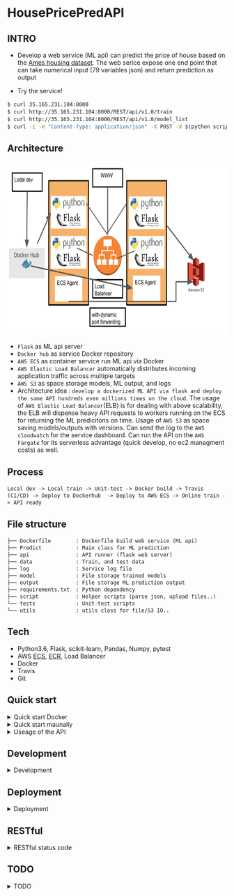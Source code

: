 # HousePricePredAPI

## INTRO
- Develop a web service (ML api) can predict the price of house based on the [Ames housing dataset](https://www.kaggle.com/c/ames-housing-data). The web serice expose one end point that can take numerical input (79 variables json) and return prediction as output

- Try the service!
```bash
$ curl 35.165.231.104:8000
$ curl http://35.165.231.104:8000/REST/api/v1.0/train
$ curl http://35.165.231.104:8000/REST/api/v1.0/model_list
$ curl -i -H "Content-Type: application/json" -X POST -d $(python script/get_test_json.py) http://35.165.231.104:8000/REST/api/v1.0/predict_with_input
```

## Architecture
<p align="center"><img src ="https://github.com/yennanliu/HousePricePredAPI/blob/master/doc/pic/architecture.svg" width="800" height="400"></p>

- `Flask` as ML api server
- `Docker hub` as service Docker repository
- `AWS ECS` as container service run ML api via Docker
- `AWS Elastic Load Balancer` automatically distributes incoming application traffic across multiple targets 
- `AWS S3` as space storage models, ML output, and logs
- Architecture idea : `develop a dockerized ML API via flask and deploy the same API hundreds even millions times on the cloud`. The usage of `AWS Elastic Load Balancer`(ELB) is for dealing with above scalability, the ELB will dispense heavy API requests to workers running on the ECS for returning the ML predicitons on time. Usage of  `AWS S3` as space saving models/outputs with versions. Can send the log to the `AWS cloudwatch` for the service dashboard. Can run the API on the `AWS Fargate` for its serverless advantage (quick develop, no ec2 managment costs) as well.

## Process

```
Local dev -> Local train -> Unit-test -> Docker build -> Travis (CI/CD) -> Deploy to Dockerhub  -> Deploy to AWS ECS -> Online train -> API ready
```

## File structure 

```
├── Dockerfile        : Dockerfile build web service (ML api)
├── Predict           : Main class for ML prediction
├── api               : API runner (flask web server)
├── data              : Train, and test data
├── log               : Service log file
├── model             : File storage trained models 
├── output            : File storage ML prediction output
├── requirements.txt  : Python dependency
├── script            : Helper scripts (parse json, upload files..)
└── tests             : Unit-test scripts
└── utils             : utils class for file/S3 IO..
```

## Tech
- Python3.6, Flask, scikit-learn, Pandas, Numpy, pytest
- AWS [ECS](https://aws.amazon.com/ecs/?nc1=h_ls), [ECR](https://aws.amazon.com/ecr/), Load Balancer
- Docker 
- Travis
- Git

## Quick start

<details>
<summary>Quick start Docker</summary>

```bash
# Docker
$ docker build . -t house_pred_env
$ docker run -p 8000:8000 -it house_pred_env 
$ curl http://localhost:8000/REST/api/v1.0/train
$ curl -i -H "Content-Type: application/json" -X POST -d $(python script/get_test_json.py) http://localhost:8000/REST/api/v1.0/predict_with_input

```
</details>

<details>
<summary>Quick start maunally</summary>

```bash
# Maunally method I 
$ python api/app.py
$ python script/init_model.py
$ curl -i -H "Content-Type: application/json" -X POST -d $(python script/get_test_json.py) http://localhost:8000/REST/api/v1.0/predict_with_input

# Maunally method II
$ python api/app.py
$ python script/init_model.py
$ curl -i -H "Content-Type: application/json" -X POST -d '{"MSSubClass":20.0,"LotFrontage":100.0,"LotArea":17500.0,"OverallQual":7.0,"OverallCond":8.0,"YearBuilt":1959.0,"YearRemodAdd":2002.0,"MasVnrArea":0.0,"BsmtFinSF1":1406.0,"BsmtFinSF2":0.0,"BsmtUnfSF":496.0,"TotalBsmtSF":1902.0,"1stFlrSF":1902.0,"2ndFlrSF":0.0,"LowQualFinSF":0.0,"GrLivArea":1902.0,"BsmtFullBath":1.0,"BsmtHalfBath":0.0,"FullBath":2.0,"HalfBath":0.0,"BedroomAbvGr":3.0,"KitchenAbvGr":1.0,"TotRmsAbvGrd":7.0,"Fireplaces":2.0,"GarageYrBlt":1959.0,"GarageCars":2.0,"GarageArea":567.0,"WoodDeckSF":0.0,"OpenPorchSF":207.0,"EnclosedPorch":162.0,"3SsnPorch":0.0,"ScreenPorch":0.0,"PoolArea":0.0,"MiscVal":0.0,"MoSold":5.0,"YrSold":2010.0}' http://localhost:8000/REST/api/v1.0/predict_with_input
```
</details>

<details>
<summary>Useage of the API</summary>

0. API Helloworld
- Endpoint: `/`

```bash
$ curl http://localhost:8000/
# API Hello World!
```

1. Check API status 
- Endpoint: `/REST/api/v1.0/health`

```bash
$ curl http://localhost:8000/REST/api/v1.0/health
# {
#   "api_status": "OK", 
#   "http_status": 200
# }
```

2. API document
- Endpoint: `/REST/api/v1.0/doc`

```bash
$ curl http://localhost:8000/REST/api/v1.0/doc
#
```

2. Train a model
- Endpoint: `/REST/api/v1.0/train`

```bash
$ curl http://localhost:8000/REST/api/v1.0/train

```

3. Predict with test data
- Endpoint: `/REST/api/v1.0/predict`

```bash
$ curl http://localhost:8000/REST/api/v1.0/predict

```

4. Predict with input json 
- Endpoint: `/REST/api/v1.0/predict_with_input`

```bash 
$ curl -i -H "Content-Type: application/json" -X POST -d '{"MSSubClass":20.0,"LotFrontage":100.0,"LotArea":17500.0,"OverallQual":7.0,"OverallCond":8.0,"YearBuilt":1959.0,"YearRemodAdd":2002.0,"MasVnrArea":0.0,"BsmtFinSF1":1406.0,"BsmtFinSF2":0.0,"BsmtUnfSF":496.0,"TotalBsmtSF":1902.0,"1stFlrSF":1902.0,"2ndFlrSF":0.0,"LowQualFinSF":0.0,"GrLivArea":1902.0,"BsmtFullBath":1.0,"BsmtHalfBath":0.0,"FullBath":2.0,"HalfBath":0.0,"BedroomAbvGr":3.0,"KitchenAbvGr":1.0,"TotRmsAbvGrd":7.0,"Fireplaces":2.0,"GarageYrBlt":1959.0,"GarageCars":2.0,"GarageArea":567.0,"WoodDeckSF":0.0,"OpenPorchSF":207.0,"EnclosedPorch":162.0,"3SsnPorch":0.0,"ScreenPorch":0.0,"PoolArea":0.0,"MiscVal":0.0,"MoSold":5.0,"YrSold":2010.0}' http://localhost:8000/REST/api/v1.0/predict_with_input

```

5. List trained models 
- Endpoint: `/REST/api/v1.0/model_list`

```bash
$ curl http://localhost:8000/REST/api/v1.0/model_list

```

6. List ML predictions
- Endpoint: `/REST/api/v1.0/predict_list`

```bash
$ curl http://localhost:8000/REST/api/v1.0/predict_list

```
</details>

## Development 

<details>
<summary>Development</summary>

```bash
# unit test 
$ pytest -v tests/
# ============================ test session starts =============================
# platform darwin -- Python 3.6.10, pytest-5.3.3, py-1.8.1, pluggy-0.13.1 -- /Users/yennanliu/anaconda3/envs/yen_dev/bin/python
# cachedir: .pytest_cache
# rootdir: /Users/yennanliu/HousePricePredAPI
# collected 18 items                                                           

# tests/test_api.py::test_404_page_not_found PASSED                      [  5%]
# tests/test_api.py::test_api_helloworld PASSED                          [ 11%]
# tests/test_api.py::test_get_model_list PASSED                          [ 16%]
# tests/test_api.py::test_get_predict_list PASSED                        [ 22%]
# tests/test_api.py::test_train_house_price_model PASSED                 [ 27%]
# tests/test_api.py::test_predict_house_price PASSED                     [ 33%]
# tests/test_api.py::test_predict_house_price_with_input PASSED          [ 38%]
# tests/test_predict.py::test_list_model PASSED                          [ 44%]
# tests/test_predict.py::test_list_prediction PASSED                     [ 50%]
# tests/test_predict.py::test_save_model PASSED                          [ 55%]
# tests/test_predict.py::test_load_model PASSED                          [ 61%]
# tests/test_predict.py::test_process_data PASSED                        [ 66%]
# tests/test_predict.py::test_process_input_data PASSED                  [ 72%]
# tests/test_predict.py::test_prepare_train_data PASSED                  [ 77%]
# tests/test_predict.py::test_train PASSED                               [ 83%]
# tests/test_predict.py::test_predict PASSED                             [ 88%]
# tests/test_predict.py::test_predict_with_input PASSED                  [ 94%]
# tests/test_predict.py::test_predict_with_nonvalidated_input PASSED     [100%]

# ============================== warnings summary ==============================

```
</details>

## Deployment 

<details>
<summary>Deployment</summary>

- Use Travis as CI/CD tool. 
- steps of CI/CD: 
    1. Run unit-test 
    2. Build dockerfile
	1. Deploy to DockerHub/AWS ECR
	2. Deploy to AWS ECS
	3. Update AWS ECS task, services 
	4. API updated

</details>

## RESTful 

<details>
<summary>RESTful status code</summary>

|  code | comment | example  | ref|
| --- | ----- | -------- | ----- |
| `1xx` | `1xx` -> msg. Client request already been accepted or is processing by server |  | | 
| `2xx` | `2xx` -> SUCCESS. Client request already accepted and completed by server |  | | 
| `3xx` | `3xx` -> RE-DIRECT. Though client request already been accepted by server. But there some further operations needed |  | | 
| `4xx` | `4xx` -> ERROR. Some syntax errors in client request, or the request can't be processed for some reasons |  | | 
| `5xx` | `5xx` -> SERVER-ERROR. There are errors on server side when process the validated request from client |  | | 


</details>

## TODO

<details>
<summary>TODO</summary>

- Fix return msg (api) when invalid input
- Fix error handling 
- Fix data process logic
- Fix model train, test evaluation logic
- Fix duplicated class instantiation
- Fix `high level` :  inconsistency when update some model out of all models 
- Fast model IO
- Automate whole process : dev -> test -> deploy to AWS
- Offline training 
- Online training (when new input data, save the re-train model as new version)
- Train (via API) with super-parameter / parameter
- Output model as standard format
- Track log 

</details>
